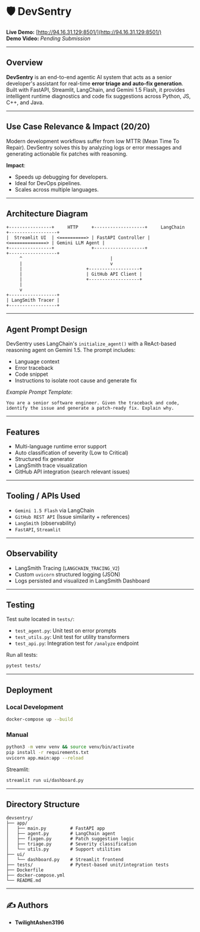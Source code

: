# 🛡️ DevSentry

**Live Demo:** [http://94.16.31.129:8501/](http://94.16.31.129:8501/)  
**Demo Video:** _Pending Submission_

---

## Overview

**DevSentry** is an end-to-end agentic AI system that acts as a senior developer's assistant for real-time **error triage and auto-fix generation**. Built with FastAPI, Streamlit, LangChain, and Gemini 1.5 Flash, it provides intelligent runtime diagnostics and code fix suggestions across Python, JS, C++, and Java.

---

## Use Case Relevance & Impact (20/20)

Modern development workflows suffer from low MTTR (Mean Time To Repair). DevSentry solves this by analyzing logs or error messages and generating actionable fix patches with reasoning.

**Impact**:
- Speeds up debugging for developers.
- Ideal for DevOps pipelines.
- Scales across multiple languages.

---

## Architecture Diagram

```plaintext
+----------------+     HTTP     +-------------------+     LangChain     +------------------+
|  Streamlit UI  | <==========> | FastAPI Controller | <==============> | Gemini LLM Agent |
+----------------+              +-------------------+                   +------------------+
     ^                                 |
     |                                 v
     |                        +-------------------+
     |                        | GitHub API Client |
     |                        +-------------------+
     |
     v
+------------------+
| LangSmith Tracer |
+------------------+
```

---

## Agent Prompt Design

DevSentry uses LangChain's `initialize_agent()` with a ReAct-based reasoning agent on Gemini 1.5. The prompt includes:
- Language context
- Error traceback
- Code snippet
- Instructions to isolate root cause and generate fix

_Example Prompt Template_:
```
You are a senior software engineer. Given the traceback and code, identify the issue and generate a patch-ready fix. Explain why.
```

---

## Features

- Multi-language runtime error support
- Auto classification of severity (Low to Critical)
- Structured fix generator
- LangSmith trace visualization
- GitHub API integration (search relevant issues)

---

## Tooling / APIs Used

- `Gemini 1.5 Flash` via LangChain
- `GitHub REST API` (Issue similarity + references)
- `LangSmith` (observability)
- `FastAPI`, `Streamlit`

---

## Observability

- LangSmith Tracing (`LANGCHAIN_TRACING_V2`)
- Custom `uvicorn` structured logging (JSON)
- Logs persisted and visualized in LangSmith Dashboard

---

## Testing

Test suite located in `tests/`:
- `test_agent.py`: Unit test on error prompts
- `test_utils.py`: Unit test for utility transformers
- `test_api.py`: Integration test for `/analyze` endpoint

Run all tests:
```bash
pytest tests/
```

---

## Deployment

### Local Development
```bash
docker-compose up --build
```

### Manual
```bash
python3 -m venv venv && source venv/bin/activate
pip install -r requirements.txt
uvicorn app.main:app --reload
```

Streamlit:
```bash
streamlit run ui/dashboard.py
```

---

## Directory Structure

```
devsentry/
├── app/
│   ├── main.py         # FastAPI app
│   ├── agent.py        # LangChain agent
│   ├── fixgen.py       # Patch suggestion logic
│   ├── triage.py       # Severity classification
│   └── utils.py        # Support utilities
├── ui/
│   └── dashboard.py    # Streamlit frontend
├── tests/              # Pytest-based unit/integration tests
├── Dockerfile
├── docker-compose.yml
└── README.md
```

---

## ✍️ Authors
- **TwilightAshen3196**
